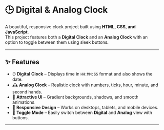 # 🕒 Digital & Analog Clock  

A beautiful, responsive clock project built using **HTML, CSS, and JavaScript**.  
This project features both a **Digital Clock** and an **Analog Clock** with an option to toggle between them using sleek buttons.  

---

## ✨ Features  
- ⏰ **Digital Clock** – Displays time in `HH:MM:SS` format and also shows the date.  
- 🕰 **Analog Clock** – Realistic clock with numbers, ticks, hour, minute, and second hands.  
- 🎨 **Attractive UI** – Gradient backgrounds, shadows, and smooth animations.  
- 📱 **Responsive Design** – Works on desktops, tablets, and mobile devices.  
- 🔄 **Toggle Mode** – Easily switch between **Digital** and **Analog** view with buttons.  

---